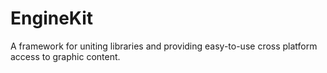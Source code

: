 # EngineKit
A framework for uniting libraries and providing easy-to-use cross platform access to graphic content.
